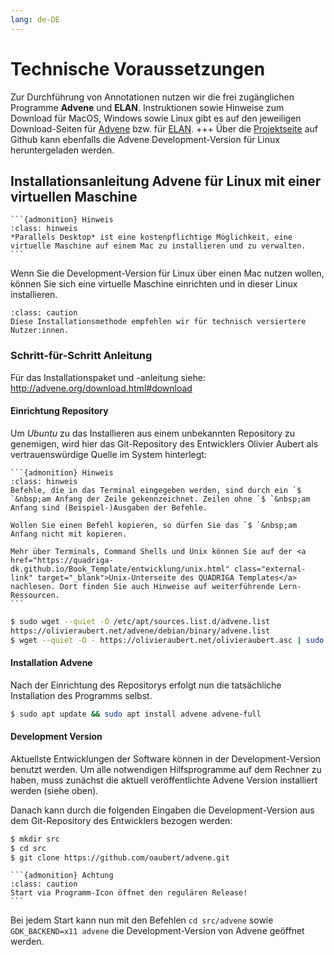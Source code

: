 ```yaml
---
lang: de-DE
---
```

# Technische Voraussetzungen

Zur Durchführung von Annotationen nutzen wir die frei zugänglichen Programme **Advene** und **ELAN**. Instruktionen sowie Hinweise zum Download für MacOS, Windows sowie Linux gibt es auf den jeweiligen Download-Seiten für <a href="https://www.advene.org/download.html#download" class="external-link" target="_blank">Advene</a> bzw. für <a href="https://archive.mpi.nl/tla/elan/download" class="external-link" target="_blank">ELAN</a>.
+++
Über die <a href="https://github.com/oaubert/advene/" class="external-link" target="_blank">Projektseite</a> auf Github kann ebenfalls die Advene Development-Version für Linux heruntergeladen werden.

## Installationsanleitung Advene für Linux mit einer virtuellen Maschine

````{margin}
```{admonition} Hinweis
:class: hinweis 
*Parallels Desktop* ist eine kostenpflichtige Möglichkeit, eine virtuelle Maschine auf einem Mac zu installieren und zu verwalten.
```
````

Wenn Sie die Development-Version für Linux über einen Mac nutzen wollen, können Sie sich eine virtuelle Maschine einrichten und in dieser Linux installieren. 

```{admonition} Achtung
:class: caution
Diese Installationsmethode empfehlen wir für technisch versiertere Nutzer:innen.
```

### Schritt-für-Schritt Anleitung

Für das Installationspaket und -anleitung siehe: <a href="https://www.advene.org/download.html#download" class="external-link" target="_blank">http://advene.org/download.html#download</a>

#### Einrichtung Repository

Um *Ubuntu* zu das Installieren aus einem unbekannten Repository zu genemigen, wird hier das Git-Repository des Entwicklers Olivier Aubert als vertrauenswürdige Quelle im System hinterlegt:

````{margin}
```{admonition} Hinweis
:class: hinweis
Befehle, die in das Terminal eingegeben werden, sind durch ein `$ `&nbsp;am Anfang der Zeile gekennzeichnet. Zeilen ohne `$ `&nbsp;am Anfang sind (Beispiel-)Ausgaben der Befehle.

Wollen Sie einen Befehl kopieren, so dürfen Sie das `$ `&nbsp;am Anfang nicht mit kopieren.

Mehr über Terminals, Command Shells und Unix können Sie auf der <a href="https://quadriga-dk.github.io/Book_Template/entwicklung/unix.html" class="external-link" target="_blank">Unix-Unterseite des QUADRIGA Templates</a> nachlesen. Dort finden Sie auch Hinweise auf weiterführende Lern-Ressourcen.
```
````

```bash
$ sudo wget --quiet -O /etc/apt/sources.list.d/advene.list 
https://olivieraubert.net/advene/debian/binary/advene.list
$ wget --quiet -O - https://olivieraubert.net/olivieraubert.asc | sudo apt-key add -
```

#### Installation Advene

Nach der Einrichtung des Repositorys erfolgt nun die tatsächliche Installation des Programms selbst.

```bash
$ sudo apt update && sudo apt install advene advene-full
```

#### Development Version

Aktuellste Entwicklungen der Software können in der Development-Version benutzt werden. Um alle notwendigen Hilfsprogramme auf dem Rechner zu haben, muss zunächst die aktuell veröffentlichte Advene Version installiert werden (siehe oben).

Danach kann durch die folgenden Eingaben die Development-Version aus dem Git-Repository des Entwicklers bezogen werden:

```bash
$ mkdir src
$ cd src
$ git clone https://github.com/oaubert/advene.git
```


````{margin}
```{admonition} Achtung
:class: caution
Start via Programm-Icon öffnet den regulären Release!
```
````
Bei jedem Start kann nun mit den Befehlen `cd src/advene` sowie `GDK_BACKEND=x11 advene` die Development-Version von Advene geöffnet werden.

